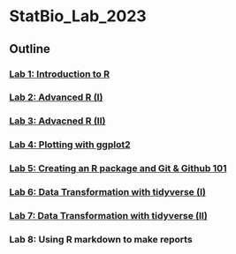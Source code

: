 # StatBio_Lab_2023

## Outline
### [Lab 1: Introduction to R](/Lab1)
### [Lab 2: Advanced R (I)](/Lab2)
### [Lab 3: Advacned R (II)](/Lab3)
### [Lab 4: Plotting with ggplot2](/Lab4)
### [Lab 5: Creating an R package and Git & Github 101](/Lab5)
### [Lab 6: Data Transformation with tidyverse (I)](/Lab6)
### [Lab 7: Data Transformation with tidyverse (II)](/Lab7)
### Lab 8: Using R markdown to make reports
